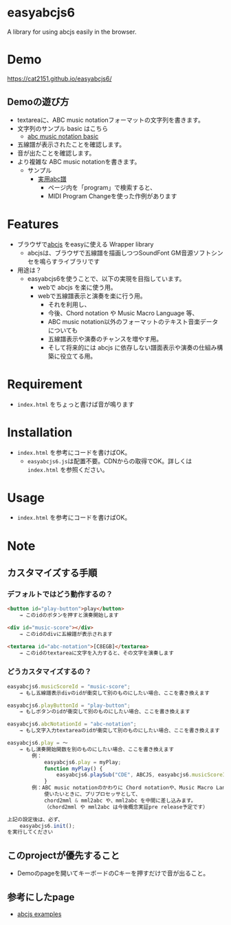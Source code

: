 # easyabcjs6
A library for using abcjs easily in the browser.

# Demo
https://cat2151.github.io/easyabcjs6/

## Demoの遊び方
- textareaに、ABC music notationフォーマットの文字列を書きます。
- 文字列のサンプル basic はこちら
    - [abc music notation basic](http://www.lesession.co.uk/abc/abc_notation.htm)
- 五線譜が表示されたことを確認します。
- 音が出たことを確認します。
- より複雑な ABC music notationを書きます。
    - サンプル
        - [実用abc譜](https://www.asahi-net.or.jp/~mf4n-nmr/abc_notation.html)
            - ページ内を「program」で検索すると、
            - MIDI Program Changeを使った作例があります

# Features
- ブラウザで[abcjs](https://github.com/paulrosen/abcjs) をeasyに使える Wrapper library
    - abcjsは、ブラウザで五線譜を描画しつつSoundFont GM音源ソフトシンセを鳴らすライブラリです
- 用途は？
    - easyabcjs6を使うことで、以下の実現を目指しています。
        - webで abcjs を楽に使う用。
        - webで五線譜表示と演奏を楽に行う用。
            - それを利用し、
            - 今後、Chord notation や Music Macro Language 等、
            - ABC music notation以外のフォーマットのテキスト音楽データについても
            - 五線譜表示や演奏のチャンスを増やす用。
            - そして将来的には abcjs に依存しない譜面表示や演奏の仕組み構築に役立てる用。

# Requirement
- `index.html` をちょっと書けば音が鳴ります

# Installation
- `index.html` を参考にコードを書けばOK。
  - `easyabcjs6.js`は配置不要。CDNからの取得でOK。詳しくは `index.html` を参照ください。

# Usage
- `index.html` を参考にコードを書けばOK。

# Note
## カスタマイズする手順
### デフォルトではどう動作するの？
```html
<button id="play-button">play</button>
    → このidのボタンを押すと演奏開始します

<div id="music-score"></div>
    → このidのdivに五線譜が表示されます

<textarea id="abc-notation">[C8EGB]</textarea>
    → このidのtextareaに文字を入力すると、その文字を演奏します
```
### どうカスタマイズするの？
```JavaScript
easyabcjs6.musicScoreId = "music-score";
    → もし五線譜表示divのidが衝突して別のものにしたい場合、ここを書き換えます

easyabcjs6.playButtonId = "play-button";
    → もしボタンのidが衝突して別のものにしたい場合、ここを書き換えます

easyabcjs6.abcNotationId = "abc-notation";
    → もし文字入力textareaのidが衝突して別のものにしたい場合、ここを書き換えます

easyabcjs6.play = ～
    → もし演奏開始関数を別のものにしたい場合、ここを書き換えます
        例：
            easyabcjs6.play = myPlay;
            function myPlay() {
                easyabcjs6.playSub("CDE", ABCJS, easyabcjs6.musicScoreId);
            }
        例：ABC music notationのかわりに Chord notationや、Music Macro Languageを
            使いたいときに、プリプロセッサとして、
            chord2mml & mml2abc や、mml2abc を中間に差し込みます。
            （chord2mml や mml2abc は今後概念実証pre release予定です）

上記の設定後は、必ず、
    easyabcjs6.init();
を実行してください
```

## このprojectが優先すること
- Demoのpageを開いてキーボードのCキーを押すだけで音が出ること。

## 参考にしたpage
- [abcjs examples](https://paulrosen.github.io/abcjs/examples/toc.html)
